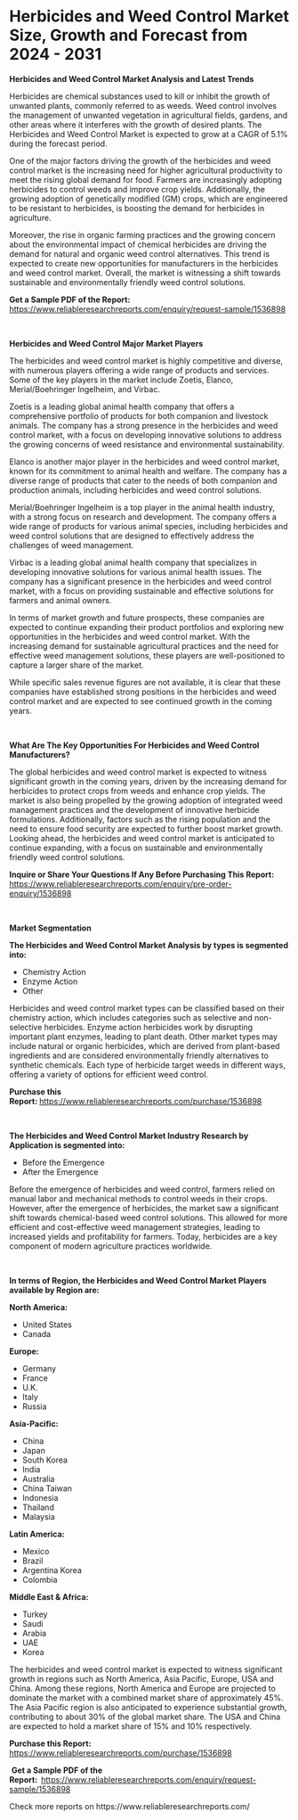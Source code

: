 <p><h1>Herbicides and Weed Control Market Size, Growth and Forecast from 2024 - 2031</h1></p><p><strong>Herbicides and Weed Control Market Analysis and Latest Trends</strong></p>
<p><p>Herbicides are chemical substances used to kill or inhibit the growth of unwanted plants, commonly referred to as weeds. Weed control involves the management of unwanted vegetation in agricultural fields, gardens, and other areas where it interferes with the growth of desired plants. The Herbicides and Weed Control Market is expected to grow at a CAGR of 5.1% during the forecast period.</p><p>One of the major factors driving the growth of the herbicides and weed control market is the increasing need for higher agricultural productivity to meet the rising global demand for food. Farmers are increasingly adopting herbicides to control weeds and improve crop yields. Additionally, the growing adoption of genetically modified (GM) crops, which are engineered to be resistant to herbicides, is boosting the demand for herbicides in agriculture.</p><p>Moreover, the rise in organic farming practices and the growing concern about the environmental impact of chemical herbicides are driving the demand for natural and organic weed control alternatives. This trend is expected to create new opportunities for manufacturers in the herbicides and weed control market. Overall, the market is witnessing a shift towards sustainable and environmentally friendly weed control solutions.</p></p>
<p><strong>Get a Sample PDF of the Report:&nbsp;</strong> <a href="https://www.reliableresearchreports.com/enquiry/request-sample/1536898">https://www.reliableresearchreports.com/enquiry/request-sample/1536898</a></p>
<p>&nbsp;</p>
<p><strong>Herbicides and Weed Control Major Market Players</strong></p>
<p><p>The herbicides and weed control market is highly competitive and diverse, with numerous players offering a wide range of products and services. Some of the key players in the market include Zoetis, Elanco, Merial/Boehringer Ingelheim, and Virbac.</p><p>Zoetis is a leading global animal health company that offers a comprehensive portfolio of products for both companion and livestock animals. The company has a strong presence in the herbicides and weed control market, with a focus on developing innovative solutions to address the growing concerns of weed resistance and environmental sustainability.</p><p>Elanco is another major player in the herbicides and weed control market, known for its commitment to animal health and welfare. The company has a diverse range of products that cater to the needs of both companion and production animals, including herbicides and weed control solutions.</p><p>Merial/Boehringer Ingelheim is a top player in the animal health industry, with a strong focus on research and development. The company offers a wide range of products for various animal species, including herbicides and weed control solutions that are designed to effectively address the challenges of weed management.</p><p>Virbac is a leading global animal health company that specializes in developing innovative solutions for various animal health issues. The company has a significant presence in the herbicides and weed control market, with a focus on providing sustainable and effective solutions for farmers and animal owners.</p><p>In terms of market growth and future prospects, these companies are expected to continue expanding their product portfolios and exploring new opportunities in the herbicides and weed control market. With the increasing demand for sustainable agricultural practices and the need for effective weed management solutions, these players are well-positioned to capture a larger share of the market.</p><p>While specific sales revenue figures are not available, it is clear that these companies have established strong positions in the herbicides and weed control market and are expected to see continued growth in the coming years.</p></p>
<p>&nbsp;</p>
<p><strong>What Are The Key Opportunities For Herbicides and Weed Control Manufacturers?</strong></p>
<p><p>The global herbicides and weed control market is expected to witness significant growth in the coming years, driven by the increasing demand for herbicides to protect crops from weeds and enhance crop yields. The market is also being propelled by the growing adoption of integrated weed management practices and the development of innovative herbicide formulations. Additionally, factors such as the rising population and the need to ensure food security are expected to further boost market growth. Looking ahead, the herbicides and weed control market is anticipated to continue expanding, with a focus on sustainable and environmentally friendly weed control solutions.</p></p>
<p><strong>Inquire or Share Your Questions If Any Before Purchasing This Report:</strong> <a href="https://www.reliableresearchreports.com/enquiry/pre-order-enquiry/1536898">https://www.reliableresearchreports.com/enquiry/pre-order-enquiry/1536898</a></p>
<p>&nbsp;</p>
<p><strong>Market Segmentation</strong></p>
<p><strong>The Herbicides and Weed Control Market Analysis by types is segmented into:</strong></p>
<p><ul><li>Chemistry Action</li><li>Enzyme Action</li><li>Other</li></ul></p>
<p><p>Herbicides and weed control market types can be classified based on their chemistry action, which includes categories such as selective and non-selective herbicides. Enzyme action herbicides work by disrupting important plant enzymes, leading to plant death. Other market types may include natural or organic herbicides, which are derived from plant-based ingredients and are considered environmentally friendly alternatives to synthetic chemicals. Each type of herbicide target weeds in different ways, offering a variety of options for efficient weed control.</p></p>
<p><strong>Purchase this Report:&nbsp;</strong><a href="https://www.reliableresearchreports.com/purchase/1536898">https://www.reliableresearchreports.com/purchase/1536898</a></p>
<p>&nbsp;</p>
<p><strong>The Herbicides and Weed Control Market Industry Research by Application is segmented into:</strong></p>
<p><ul><li>Before the Emergence</li><li>After the Emergence</li></ul></p>
<p><p>Before the emergence of herbicides and weed control, farmers relied on manual labor and mechanical methods to control weeds in their crops. However, after the emergence of herbicides, the market saw a significant shift towards chemical-based weed control solutions. This allowed for more efficient and cost-effective weed management strategies, leading to increased yields and profitability for farmers. Today, herbicides are a key component of modern agriculture practices worldwide.</p></p>
<p>&nbsp;</p>
<p><strong>In terms of Region, the Herbicides and Weed Control Market Players available by Region are:</strong></p>
<p>
    <p> <strong> North America: </strong>
        <ul>
            <li>United States</li>
            <li>Canada</li>
        </ul>
        </p> 
    <p> <strong> Europe: </strong>
        <ul>
            <li>Germany</li>
            <li>France</li>
            <li>U.K.</li>
            <li>Italy</li>
            <li>Russia</li>
        </ul>
        </p> 
    <p> <strong> Asia-Pacific: </strong>
        <ul>
            <li>China</li>
            <li>Japan</li>
            <li>South Korea</li>
            <li>India</li>
            <li>Australia</li>
            <li>China Taiwan</li>
            <li>Indonesia</li>
            <li>Thailand</li>
            <li>Malaysia</li>
        </ul>
        </p> 
    <p> <strong> Latin America: </strong>
        <ul>
            <li>Mexico</li>
            <li>Brazil</li>
            <li>Argentina Korea</li>
            <li>Colombia</li>
        </ul>
        </p> 
    <p> <strong> Middle East & Africa: </strong>
        <ul>
            <li>Turkey</li>
            <li>Saudi</li>
            <li>Arabia</li>
            <li>UAE</li>
            <li>Korea</li>
        </ul>
    </p>
    </p>
<p><p>The herbicides and weed control market is expected to witness significant growth in regions such as North America, Asia Pacific, Europe, USA and China. Among these regions, North America and Europe are projected to dominate the market with a combined market share of approximately 45%. The Asia Pacific region is also anticipated to experience substantial growth, contributing to about 30% of the global market share. The USA and China are expected to hold a market share of 15% and 10% respectively.</p></p>
<p><strong>Purchase this Report: </strong><a href="https://www.reliableresearchreports.com/purchase/1536898">https://www.reliableresearchreports.com/purchase/1536898</a></p>
<p>&nbsp;<strong>Get a Sample PDF of the Report:&nbsp;&nbsp;</strong><a href="https://www.reliableresearchreports.com/enquiry/request-sample/1536898">https://www.reliableresearchreports.com/enquiry/request-sample/1536898</a></p>
<p><strong></strong></p>
<p>Check more reports on https://www.reliableresearchreports.com/</p>